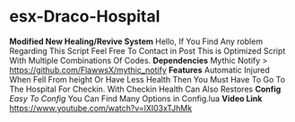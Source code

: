 # esx-Draco-Hospital
**Modified New Healing/Revive System**  Hello, If You Find Any roblem Regarding This Script Feel Free To Contact in Post This is Optimized Script With Multiple Combinations Of Codes.   **Dependencies** Mythic Notify > https://github.com/FlawwsX/mythic_notify  **Features** Automatic Injured When Fell From height Or Have Less Health Then You Must Have To Go To The Hospital For Checkin. With Checkin Health Can Also Restores  **Config** *Easy To Config* You Can Find Many Options in Config.lua  **Video Link** https://www.youtube.com/watch?v=lXI03xTJhMk
